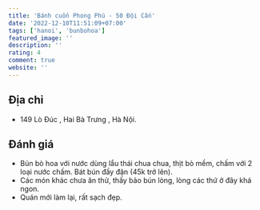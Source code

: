 ```yaml
---
title: 'Bánh cuốn Phong Phú - 50 Đội Cấn'
date: '2022-12-10T11:51:09+07:00'
tags: ['hanoi', 'bunbohoa']
featured_image: ''
description: ''
rating: 4
comment: true
website: ''
---
```


## Địa chỉ

- 149 Lò Đúc , Hai Bà Trưng , Hà Nội.

## Đánh giá

- Bún bò hoa với nước dùng lẩu thái chua chua, thịt bò mềm, chấm với 2 loại nước chấm. Bát bún đầy đặn (45k trở lên).
- Các món khác chưa ăn thử, thấy bảo bún lòng, lòng các thứ ở đây khá ngon.
- Quán mới làm lại, rất sạch đẹp.
